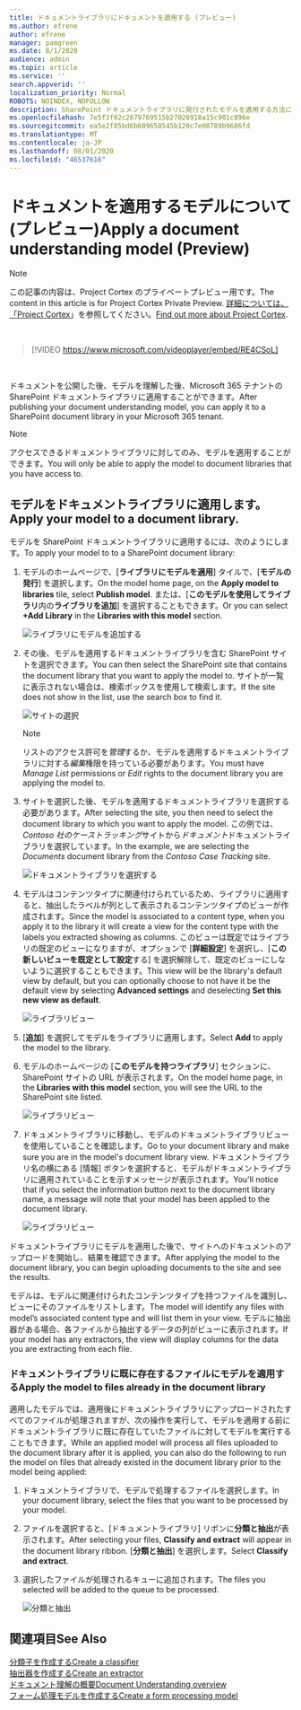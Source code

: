 ```yaml
---
title: ドキュメントライブラリにドキュメントを適用する (プレビュー)
ms.author: efrene
author: efrene
manager: pamgreen
ms.date: 8/1/2020
audience: admin
ms.topic: article
ms.service: ''
search.appverid: ''
localization_priority: Normal
ROBOTS: NOINDEX, NOFOLLOW
description: SharePoint ドキュメントライブラリに発行されたモデルを適用する方法について説明します。
ms.openlocfilehash: 7e5f3f02c2679769515b27026918a15c901c896e
ms.sourcegitcommit: ea5e2f85bd6b609658545b120c7e08789b9686fd
ms.translationtype: MT
ms.contentlocale: ja-JP
ms.lasthandoff: 08/01/2020
ms.locfileid: "46537616"
---
```

# <a name="apply-a-document-understanding-model-preview"></a><span data-ttu-id="d232b-103">ドキュメントを適用するモデルについて (プレビュー)</span><span class="sxs-lookup"><span data-stu-id="d232b-103">Apply a document understanding model (Preview)</span></span>

> [!Note] 
> <span data-ttu-id="d232b-104">この記事の内容は、Project Cortex のプライベートプレビュー用です。</span><span class="sxs-lookup"><span data-stu-id="d232b-104">The content in this article is for Project Cortex Private Preview.</span></span> <span data-ttu-id="d232b-105">[詳細については、「Project Cortex](https://aka.ms/projectcortex)」を参照してください。</span><span class="sxs-lookup"><span data-stu-id="d232b-105">[Find out more about Project Cortex](https://aka.ms/projectcortex).</span></span>

</br>

> [!VIDEO https://www.microsoft.com/videoplayer/embed/RE4CSoL]

</br>

<span data-ttu-id="d232b-106">ドキュメントを公開した後、モデルを理解した後、Microsoft 365 テナントの SharePoint ドキュメントライブラリに適用することができます。</span><span class="sxs-lookup"><span data-stu-id="d232b-106">After publishing your document understanding model, you can apply it to a SharePoint document library in your Microsoft 365 tenant.</span></span>

> [!Note]
> <span data-ttu-id="d232b-107">アクセスできるドキュメントライブラリに対してのみ、モデルを適用することができます。</span><span class="sxs-lookup"><span data-stu-id="d232b-107">You will only be able to apply the model to document libraries that you have access to.</span></span>


## <a name="apply-your-model-to-a-document-library"></a><span data-ttu-id="d232b-108">モデルをドキュメントライブラリに適用します。</span><span class="sxs-lookup"><span data-stu-id="d232b-108">Apply your model to a document library.</span></span>

<span data-ttu-id="d232b-109">モデルを SharePoint ドキュメントライブラリに適用するには、次のようにします。</span><span class="sxs-lookup"><span data-stu-id="d232b-109">To apply your model to to a SharePoint document library:</span></span>

1. <span data-ttu-id="d232b-110">モデルのホームページで、[**ライブラリにモデルを適用**] タイルで、[**モデルの発行**] を選択します。</span><span class="sxs-lookup"><span data-stu-id="d232b-110">On the model home page, on the **Apply model to libraries** tile, select **Publish model**.</span></span> <span data-ttu-id="d232b-111">または、[**このモデルを使用してライブラリ**内の**ライブラリを追加**] を選択することもできます。</span><span class="sxs-lookup"><span data-stu-id="d232b-111">Or you can  select  **+Add Library** in the **Libraries with this model** section.</span></span> </br>

    ![ライブラリにモデルを追加する](../media/content-understanding/apply-to-library.png)</br>

2. <span data-ttu-id="d232b-113">その後、モデルを適用するドキュメントライブラリを含む SharePoint サイトを選択できます。</span><span class="sxs-lookup"><span data-stu-id="d232b-113">You can then select the SharePoint site that contains the document library that you want to apply the model to.</span></span> <span data-ttu-id="d232b-114">サイトが一覧に表示されない場合は、検索ボックスを使用して検索します。</span><span class="sxs-lookup"><span data-stu-id="d232b-114">If the site does not show in the list, use the search box to find it.</span></span></br>

    ![サイトの選択](../media/content-understanding/site-search.png)</br>

    > [!Note]
    > <span data-ttu-id="d232b-116">リストのアクセス許可を*管理*するか、モデルを適用するドキュメントライブラリに対する*編集*権限を持っている必要があります。</span><span class="sxs-lookup"><span data-stu-id="d232b-116">You must have *Manage List* permissions or *Edit* rights to the document library you are applying the model to.</span></span></br>

3. <span data-ttu-id="d232b-117">サイトを選択した後、モデルを適用するドキュメントライブラリを選択する必要があります。</span><span class="sxs-lookup"><span data-stu-id="d232b-117">After selecting the site, you then need to select the document library to which you want to apply the model.</span></span> <span data-ttu-id="d232b-118">この例では、 *Contoso 社のケーストラッキング*サイトから*ドキュメント*ドキュメントライブラリを選択しています。</span><span class="sxs-lookup"><span data-stu-id="d232b-118">In the example, we are selecting the *Documents* document library from the *Contoso Case Tracking* site.</span></span></br>

    ![ドキュメントライブラリを選択する](../media/content-understanding/select-doc-library.png)</br>

4. <span data-ttu-id="d232b-120">モデルはコンテンツタイプに関連付けられているため、ライブラリに適用すると、抽出したラベルが列として表示されるコンテンツタイプのビューが作成されます。</span><span class="sxs-lookup"><span data-stu-id="d232b-120">Since the model is associated to a content type, when you apply it to the library it will create a view for the content type with the labels you extracted showing as columns.</span></span> <span data-ttu-id="d232b-121">このビューは既定ではライブラリの既定のビューになりますが、オプションで [**詳細設定**] を選択し、[**この新しいビューを既定として設定**する] を選択解除して、既定のビューにしないように選択することもできます。</span><span class="sxs-lookup"><span data-stu-id="d232b-121">This view will be the library's default view by default, but you can optionally choose to not have it be the default view by selecting **Advanced settings** and deselecting **Set this new view as default**.</span></span></br>

    ![ライブラリビュー](../media/content-understanding/library-view.png)</br>

5. <span data-ttu-id="d232b-123">[**追加**] を選択してモデルをライブラリに適用します。</span><span class="sxs-lookup"><span data-stu-id="d232b-123">Select **Add** to apply the model to the library.</span></span> 
6. <span data-ttu-id="d232b-124">モデルのホームページの [**このモデルを持つライブラリ**] セクションに、SharePoint サイトの URL が表示されます。</span><span class="sxs-lookup"><span data-stu-id="d232b-124">On the model home page, in the **Libraries with this model** section, you will see the URL to the SharePoint site listed.</span></span></br>

    ![ライブラリビュー](../media/content-understanding/selected-library.png)</br>

7. <span data-ttu-id="d232b-126">ドキュメントライブラリに移動し、モデルのドキュメントライブラリビューを使用していることを確認します。</span><span class="sxs-lookup"><span data-stu-id="d232b-126">Go to your document library and make sure you are in the model's document library view.</span></span> <span data-ttu-id="d232b-127">ドキュメントライブラリ名の横にある [情報] ボタンを選択すると、モデルがドキュメントライブラリに適用されていることを示すメッセージが表示されます。</span><span class="sxs-lookup"><span data-stu-id="d232b-127">You'll notice that if you select the information button next to the document library name, a message will note that your model has been applied to the document library.</span></span>

    ![ライブラリビュー](../media/content-understanding/info-du.png)</br> 


<span data-ttu-id="d232b-129">ドキュメントライブラリにモデルを適用した後で、サイトへのドキュメントのアップロードを開始し、結果を確認できます。</span><span class="sxs-lookup"><span data-stu-id="d232b-129">After applying the model to the document library, you can begin uploading documents to the site and see the results.</span></span>

<span data-ttu-id="d232b-130">モデルは、モデルに関連付けられたコンテンツタイプを持つファイルを識別し、ビューにそのファイルをリストします。</span><span class="sxs-lookup"><span data-stu-id="d232b-130">The model will identify any files with model’s associated content type and will list them in your view.</span></span> <span data-ttu-id="d232b-131">モデルに抽出器がある場合、各ファイルから抽出するデータの列がビューに表示されます。</span><span class="sxs-lookup"><span data-stu-id="d232b-131">If your model has any extractors, the view will display columns for the data you are extracting from each file.</span></span>

### <a name="apply-the-model-to-files-already-in-the-document-library"></a><span data-ttu-id="d232b-132">ドキュメントライブラリに既に存在するファイルにモデルを適用する</span><span class="sxs-lookup"><span data-stu-id="d232b-132">Apply the model to files already in the document library</span></span>

<span data-ttu-id="d232b-133">適用したモデルでは、適用後にドキュメントライブラリにアップロードされたすべてのファイルが処理されますが、次の操作を実行して、モデルを適用する前にドキュメントライブラリに既に存在していたファイルに対してモデルを実行することもできます。</span><span class="sxs-lookup"><span data-stu-id="d232b-133">While an applied model will process all files uploaded to the document library after it is applied, you can also do the following to run the model on files that already existed in the document library prior to the model being applied:</span></span>

1. <span data-ttu-id="d232b-134">ドキュメントライブラリで、モデルで処理するファイルを選択します。</span><span class="sxs-lookup"><span data-stu-id="d232b-134">In your document library, select the files that you want to be processed by your model.</span></span>
2. <span data-ttu-id="d232b-135">ファイルを選択すると、[ドキュメントライブラリ] リボンに**分類と抽出**が表示されます。</span><span class="sxs-lookup"><span data-stu-id="d232b-135">After selecting your files, **Classify and extract** will appear in the document library ribbon.</span></span> <span data-ttu-id="d232b-136">[**分類と抽出**] を選択します。</span><span class="sxs-lookup"><span data-stu-id="d232b-136">Select **Classify and extract**.</span></span>
3. <span data-ttu-id="d232b-137">選択したファイルが処理されるキューに追加されます。</span><span class="sxs-lookup"><span data-stu-id="d232b-137">The files you selected will be added to the queue to be processed.</span></span>

      ![分類と抽出](../media/content-understanding/extract-classify.png)</br> 





## <a name="see-also"></a><span data-ttu-id="d232b-139">関連項目</span><span class="sxs-lookup"><span data-stu-id="d232b-139">See Also</span></span>
[<span data-ttu-id="d232b-140">分類子を作成する</span><span class="sxs-lookup"><span data-stu-id="d232b-140">Create a classifier</span></span>](create-a-classifier.md)</br>
[<span data-ttu-id="d232b-141">抽出器を作成する</span><span class="sxs-lookup"><span data-stu-id="d232b-141">Create an extractor</span></span>](create-an-extractor.md)</br>
[<span data-ttu-id="d232b-142">ドキュメント理解の概要</span><span class="sxs-lookup"><span data-stu-id="d232b-142">Document Understanding overview</span></span>](document-understanding-overview.md)</br>
[<span data-ttu-id="d232b-143">フォーム処理モデルを作成する</span><span class="sxs-lookup"><span data-stu-id="d232b-143">Create a form processing model</span></span>](create-a-form-processing-model.md)  




